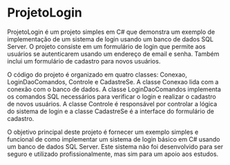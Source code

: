 # ProjetoLogin
ProjetoLogin é um projeto simples em C# que demonstra um exemplo de implementação de um sistema de login usando um banco de dados SQL Server. O projeto consiste em um formulário de login que permite aos usuários se autenticarem usando um endereço de email e senha. Também inclui um formulário de cadastro para novos usuários.

O código do projeto é organizado em quatro classes: Conexao, LoginDaoComandos, Controle e CadastreSe. A classe Conexao lida com a conexão com o banco de dados. A classe LoginDaoComandos implementa os comandos SQL necessários para verificar o login e realizar o cadastro de novos usuários. A classe Controle é responsável por controlar a lógica do sistema de login e a classe CadastreSe é a interface do formulário de cadastro.

O objetivo principal deste projeto é fornecer um exemplo simples e funcional de como implementar um sistema de login básico em C# usando um banco de dados SQL Server. Este sistema não foi desenvolvido para ser seguro e utilizado profissionalmente, mas sim para um apoio aos estudos.
